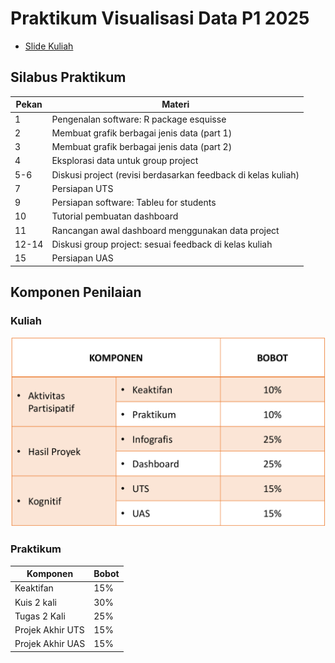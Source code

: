 # Praktikum Visualisasi Data P1 2025

- [Slide Kuliah](https://drive.google.com/drive/folders/1RRSBQVpkJQO836pm7BQZ-fIHg9wj5UTo)

## Silabus Praktikum

| Pekan | Materi                                                        |
| ----- | ------------------------------------------------------------- |
| 1     | Pengenalan software: R package esquisse                       |
| 2     | Membuat grafik berbagai jenis data (part 1)                   |
| 3     | Membuat grafik berbagai jenis data (part 2)                   |
| 4     | Eksplorasi data untuk group project                           |
| 5-6   | Diskusi project (revisi berdasarkan feedback di kelas kuliah) |
| 7     | Persiapan UTS                                                 |
| 9     | Persiapan software: Tableu for students                       |
| 10    | Tutorial pembuatan dashboard                                  |
| 11    | Rancangan awal dashboard menggunakan data project             |
| 12-14 | Diskusi group project: sesuai feedback di kelas kuliah        |
| 15    | Persiapan UAS                                                 |

## Komponen Penilaian

### Kuliah

![Komponen Penilaian](Dokumen\img\Komponen_Penilaian.png)

### Praktikum

| Komponen         | Bobot |
| ---------------- | ----- |
| Keaktifan        | 15%   |
| Kuis 2 kali      | 30%   |
| Tugas 2 Kali     | 25%   |
| Projek Akhir UTS | 15%   |
| Projek Akhir UAS | 15%   |
